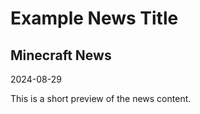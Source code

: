 Example News Title
===============
Minecraft News
---------------
2024-08-29

This is a short preview of the news content.
